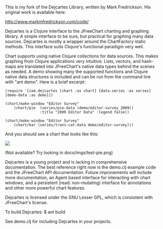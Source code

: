 This is my fork of the Dejcartes Library, written by Mark Fredrickson.  His original work is available here:

http://www.markmfredrickson.com/code/

Dejcartes is a Clojure interface to the JFreeChart charting and graphing 
library. A simple interface to be sure, but practical for graphing many data 
sources. Dejcartes is mostly a wrapper around the ChartFactory static methods. 
This interface suits Clojure's functional paradigm very well.

Chart supports using native Clojure collections for data sources. This makes 
graphing from Clojure applications very intuitive. Lists, vectors, and 
hash-maps are translated into JFreeChart's native data types behind the scenes 
as needed. A demo showing many the supported functions and Clojure native data 
structures is included and can be run from the command line with "ant demo". Here 
is a brief excerpt:

    (require '[com.dejcartes [chart :as chart] [data-series :as series] [demo-data :as demo]])
            
	(chart/make-window "Editor Survey" 
		(chart/pie 	(series/pie-data (demo/editor-survey 2009))
		 			:title "2009 Editor Data" :legend false))

	(chart/make-window "Editor Survey" 
		(chart/bar (series/trans-cat-data demo/editor-survey)))			

And you should see a chart that looks like this: 

<img src="http://cloud.github.com/downloads/francoisdevlin/dejcartes/test-pie.png">

(Not available?  Try looking in docs/imgs/test-pie.png)

Dejcartes is a young project and is lacking in comprehensive documentation. The 
best reference right now is the demo.clj example code and the JFreeChart API 
documentation. Future improvements will include more documentation, an Agent 
based interface for interacting with chart windows, and a persistent (read: 
non-mutating) interface for annotations and other more powerful chart features.

Dejcartes is licensed under the GNU Lesser GPL, which is consistent with 
JFreeChart's license.

To build Dejcartes:
    $ ant build

See demo.clj for including Dejcartes in your projects.
